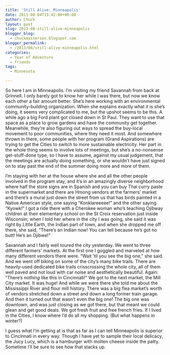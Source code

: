 ```yaml
---
title: 'Still Alive: Minneapolis'
date: 2013-08-04T15:42:00+00:00
author: Chuck
layout: post
slug: 2013-08-still-alive-minneapolis
blogger_blog:
  - chuckmasterson.blogspot.com
blogger_permalink:
  - /2013/08/still-alive-minneapolis.html
categories:
  - Year of Adventure
  - friends
tags:
  - Minnesota

---
```


So here I am in Minneapolis. I’m visiting my friend Savannah from back at
Grinnell. I only barely got to know her while I was there, but now we know each
other a fair amount better. She’s here working with an environmental
community-building organization. When she explains exactly what it is
she’s doing, it seems very complicated to me, but the upshot seems to be
this. A while ago a big Ford plant got closed down in St Paul. They want to use
that space as a place to grow gardens and have the community get together.
Meanwhile, they’re also figuring out ways to spread the buy-local
movement to poor communities, where they need it most. And somewhere thrown in
there, some people with her program (Grand Aspirations) are trying to get the
Cities to switch to more sustainable electricity. Her part in the whole thing
seems to involve lots of meetings, but she’s a no-nonsense get-stuff-done
type, so I have to assume, against my usual judgement, that the meetings are
actually doing something, or she wouldn’t have just signed on to stay
past the end of the summer doing more and more of them.

I’m staying with her at the house where she and all the other
people involved in the program stay, and it’s in an amazingly diverse
neighborhood where half the store signs are in Spanish and you can buy Thai
curry paste in the supermarket and there are Hmong vendors at the
farmers’ market and there’s a mural just down the street from us
that has birds painted in a Native American style, one saying
“Konklareeeee!” and the other saying “Kyowk!” I got a
ride there with a Cherokee woman who’s teaching Ojibway children at their
elementary school on the St Croix reservation just inside Wisconsin; when I
told her where in the city I was going, she said it was right by Little Earth,
the Indian part of town, and when she dropped me off there, she said,
“There’s an Indian now! You can tell because he’s got no
butt! He’s an Ojibwe!”

Savannah and I fairly
well toured the city yesterday. We went to three different farmers’
markets. At the first one I goggled and marveled at how many different vendors
there were.  “Wait ’til you see the big one,” she said.
And we went off biking on some of the city’s many bike trails. There are
heavily-used dedicated bike trails crisscrossing the whole city, all of them
well paved and not loud with car noise and aesthetically beautiful. Again:
“There’s *nothing* like this in Cincinnati!”
We got to the next market, the Mill City market. It was huge! And while we were
there she told me about the Mississippi River and flour mill history. There was
a big flea market’s worth of vendors stretched down a street and down a
long former train garage. And then it turned out that wasn’t even the big
one! The big one was downtown, and was just closing as we got there, but that
meant we could glean and get good deals. We got fresh fruit and free french
fries. If I lived in the Cities, I know where I’d do all my shopping.
(But what happens in winter?)

I guess what I’m getting
at is that as far as I can tell Minneapolis is superior to Cincinnati in every
way. Though I have yet to sample their local delicacy, the Jucy Lucy, which is
a hamburger with molten cheese inside the patty. Sometime I’ll be sure to
see how that stacks up.

